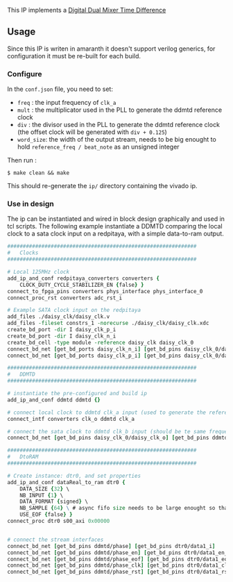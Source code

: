 This IP implements a [Digital Dual Mixer Time Difference](https://white-rabbit.web.cern.ch/documents/DDMTD_for_Sub-ns_Synchronization.pdf)



## Usage

Since this IP is writen in amaranth it doesn't support verilog generics, for configuration it must be re-built for each build.

### Configure

In the `conf.json` file, you need to set:
- `freq` : the input frequency of `clk_a`
- `mult` : the multiplicator used in the PLL to generate the ddmtd reference clock
- `div` : the divisor used in the PLL to generate the ddmtd reference clock (the offset clock will be generated with `div + 0.125`)
- `word_size`: the width of the output stream, needs to be big enought to hold `reference_freq / beat_note` as an unsigned integer

Then run :
```
$ make clean && make
```

This should re-generate the `ip/` directory containing the vivado ip.

### Use in design

The ip can be instantiated and wired in block design graphically and used in tcl scripts.
The following example instantiate a DDMTD comparing the local clock to a sata clock input on a redpitaya,
with a simple data-to-ram output.

```tcl
#############################################################
#	Clocks
#############################################################

# Local 125MHz clock
add_ip_and_conf redpitaya_converters converters {
	CLOCK_DUTY_CYCLE_STABILIZER_EN {false} }
connect_to_fpga_pins converters phys_interface phys_interface_0
connect_proc_rst converters adc_rst_i

# Example SATA clock input on the redpitaya
add_files ./daisy_clk/daisy_clk.v
add_files -fileset constrs_1 -norecurse ./daisy_clk/daisy_clk.xdc
create_bd_port -dir I daisy_clk_p_i
create_bd_port -dir I daisy_clk_n_i
create_bd_cell -type module -reference daisy_clk daisy_clk_0
connect_bd_net [get_bd_ports daisy_clk_n_i] [get_bd_pins daisy_clk_0/daisy_clk_p_i]
connect_bd_net [get_bd_ports daisy_clk_p_i] [get_bd_pins daisy_clk_0/daisy_clk_n_i]

#############################################################
#	DDMTD
#############################################################

# instantiate the pre-configured and build ip
add_ip_and_conf ddmtd ddmtd {}

# connect local clock to ddmtd clk_a input (used to generate the reference and offset clocks)
connect_intf converters clk_o ddmtd clk_a

# connect the sata clock to ddmtd clk_b input (should be te same frequency as the reference clock derived from clk_a)
connect_bd_net [get_bd_pins daisy_clk_0/daisy_clk_o] [get_bd_pins ddmtd/clk_b]

#############################################################
#	DtoRAM
#############################################################

# Create instance: dtr0, and set properties
add_ip_and_conf dataReal_to_ram dtr0 {
	DATA_SIZE {32} \
	NB_INPUT {1} \
	DATA_FORMAT {signed} \
	NB_SAMPLE {64} \ # async fifo size needs to be large enought so that vivado use a block ram
	USE_EOF {false} }
connect_proc dtr0 s00_axi 0x00000


# connect the stream interfaces
connect_bd_net [get_bd_pins ddmtd/phase] [get_bd_pins dtr0/data1_i]
connect_bd_net [get_bd_pins ddmtd/phase_en] [get_bd_pins dtr0/data1_en_i]
connect_bd_net [get_bd_pins ddmtd/phase_eof] [get_bd_pins dtr0/data1_eof_i]
connect_bd_net [get_bd_pins ddmtd/phase_clk] [get_bd_pins dtr0/data1_clk_i]
connect_bd_net [get_bd_pins ddmtd/phase_rst] [get_bd_pins dtr0/data1_rst_i]
```

